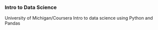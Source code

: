 <h3>Intro to Data Science</h3>

University of Michigan/Coursera Intro to data science using Python and Pandas
